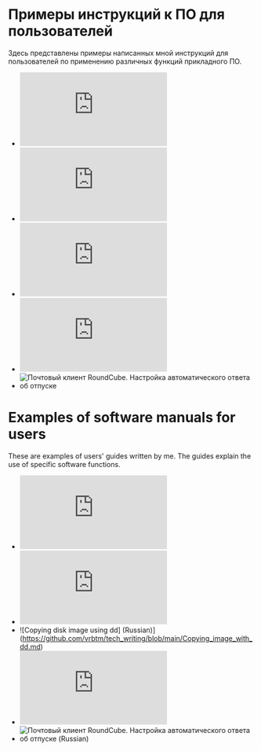 # Примеры инструкций к ПО для пользователей

Здесь представлены примеры написанных мной инструкций для пользователей по применению различных функций прикладного ПО.

- ![PDFsam Basic. Извлечение страниц из pdf-файлов](https://github.com/vrbtm/tech_writing/blob/main/PDFsam_Page_extraction_ru.md)
- ![PDFsam Basic. Extracting pages from .pdf files](https://github.com/vrbtm/tech_writing/blob/main/PDFsam_Page_extraction_en.md)
- ![Копирование образа диска при помощи утилиты dd](https://github.com/vrbtm/tech_writing/blob/main/Copying_image_with_dd.md)
- ![Облачное хранилище NextCloud. Работа с файлами](https://github.com/vrbtm/tech_writing/blob/main/NextCloud_Managing_files_ru.md)
- ![Почтовый клиент RoundCube. Настройка автоматического ответа об отпуске](https://github.com/vrbtm/tech_writing/blob/main/RoundCube_Auto_reply_configuration_ru.adoc)

# Examples of software manuals for users

These are examples of users' guides written by me. The guides explain the use of specific software functions.

- ![PDFsam Basic. Извлечение страниц из pdf-файлов (Russian)](https://github.com/vrbtm/tech_writing/blob/main/PDFsam_Page_extraction_ru.md)
- ![PDFsam Basic. Extracting pages from .pdf files (English)](https://github.com/vrbtm/tech_writing/blob/main/PDFsam_Page_extraction_en.md)
- ![Copying disk image using dd] (Russian)](https://github.com/vrbtm/tech_writing/blob/main/Copying_image_with_dd.md)
- ![Облачное хранилище NextCloud. Работа с файлами (Russian)](https://github.com/vrbtm/tech_writing/blob/main/NextCloud_Managing_files_ru.md)
- ![Почтовый клиент RoundCube. Настройка автоматического ответа об отпуске (Russian)](https://github.com/vrbtm/tech_writing/blob/main/RoundCube_Auto_reply_configuration_ru.adoc)
